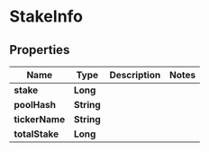 

# StakeInfo


## Properties

| Name | Type | Description | Notes |
|------------ | ------------- | ------------- | -------------|
|**stake** | **Long** |  |  |
|**poolHash** | **String** |  |  |
|**tickerName** | **String** |  |  |
|**totalStake** | **Long** |  |  |



